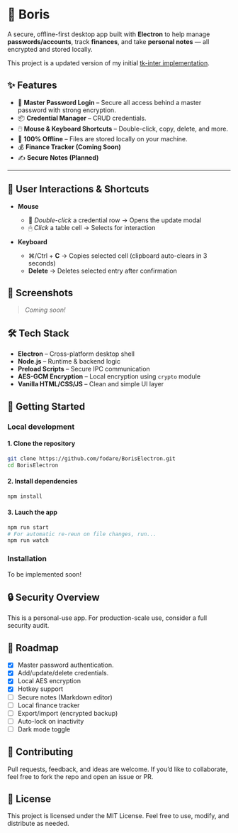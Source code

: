 # 🔐 Boris

A secure, offline-first desktop app built with **Electron** to help manage **passwords/accounts**, track **finances**, and take **personal notes** — all encrypted and stored locally.

This project is a updated version of my initial [tk-inter implementation](https://github.com/fodare/Boris).

## ✨ Features

- 🔐 **Master Password Login** – Secure all access behind a master password with strong encryption.
- 📦 **Credential Manager** – CRUD credentials.
- 🖱️ **Mouse & Keyboard Shortcuts** – Double-click, copy, delete, and more.
- 📁 **100% Offline** – Files are stored locally on your machine.
- 💰 **Finance Tracker (Coming Soon)**
- ✍️ **Secure Notes (Planned)**

---

## 🔁 User Interactions & Shortcuts

- **Mouse**
  - 🔁 *Double-click* a credential row → Opens the update modal
  - 🖱 *Click* a table cell → Selects for interaction

- **Keyboard**

  - ⌘/Ctrl + **C** → Copies selected cell (clipboard auto-clears in 3 seconds)
  - **Delete** → Deletes selected entry after confirmation

## 📸 Screenshots

> *Coming soon!*

## 🛠️ Tech Stack

- **Electron** – Cross-platform desktop shell
- **Node.js** – Runtime & backend logic
- **Preload Scripts** – Secure IPC communication
- **AES-GCM Encryption** – Local encryption using `crypto` module
- **Vanilla HTML/CSS/JS** – Clean and simple UI layer

## 🚀 Getting Started

### Local development

#### 1. Clone the repository

```bash
git clone https://github.com/fodare/BorisElectron.git
cd BorisElectron
```

#### 2. Install dependencies

```bash
npm install
```

#### 3. Lauch the app

```bash
npm run start
# For automatic re-reun on file changes, run...
npm run watch
```

### Installation

To be implemented soon!

## 🔒 Security Overview

This is a personal-use app. For production-scale use, consider a full security audit.

## 📌 Roadmap

- [x] Master password authentication.
- [x] Add/update/delete credentials.
- [x] Local AES encryption
- [x] Hotkey support
- [ ] Secure notes (Markdown editor)
- [ ] Local finance tracker
- [ ] Export/import (encrypted backup)
- [ ] Auto-lock on inactivity
- [ ] Dark mode toggle

## 🤝 Contributing

Pull requests, feedback, and ideas are welcome. If you’d like to collaborate, feel free to fork the repo and open an issue or PR.

## 📄 License

This project is licensed under the MIT License. Feel free to use, modify, and distribute as needed.
